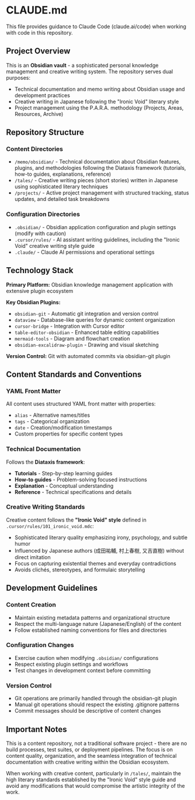 # CLAUDE.md

This file provides guidance to Claude Code (claude.ai/code) when working with code in this repository.

## Project Overview

This is an **Obsidian vault** - a sophisticated personal knowledge management and creative writing system. The repository serves dual purposes:
- Technical documentation and memo writing about Obsidian usage and development practices
- Creative writing in Japanese following the "Ironic Void" literary style
- Project management using the P.A.R.A. methodology (Projects, Areas, Resources, Archive)

## Repository Structure

### Content Directories
- `/memo/obsidian/` - Technical documentation about Obsidian features, plugins, and methodologies following the Diataxis framework (tutorials, how-to guides, explanations, reference)
- `/tales/` - Creative writing pieces (short stories) written in Japanese using sophisticated literary techniques
- `/projects/` - Active project management with structured tracking, status updates, and detailed task breakdowns

### Configuration Directories
- `.obsidian/` - Obsidian application configuration and plugin settings (modify with caution)
- `.cursor/rules/` - AI assistant writing guidelines, including the "Ironic Void" creative writing style guide
- `.claude/` - Claude AI permissions and operational settings

## Technology Stack

**Primary Platform:** Obsidian knowledge management application with extensive plugin ecosystem

**Key Obsidian Plugins:**
- `obsidian-git` - Automatic git integration and version control
- `dataview` - Database-like queries for dynamic content organization
- `cursor-bridge` - Integration with Cursor editor
- `table-editor-obsidian` - Enhanced table editing capabilities
- `mermaid-tools` - Diagram and flowchart creation
- `obsidian-excalidraw-plugin` - Drawing and visual sketching

**Version Control:** Git with automated commits via obsidian-git plugin

## Content Standards and Conventions

### YAML Front Matter
All content uses structured YAML front matter with properties:
- `alias` - Alternative names/titles
- `tags` - Categorical organization
- `date` - Creation/modification timestamps
- Custom properties for specific content types

### Technical Documentation
Follows the **Diataxis framework**:
- **Tutorials** - Step-by-step learning guides
- **How-to guides** - Problem-solving focused instructions  
- **Explanation** - Conceptual understanding
- **Reference** - Technical specifications and details

### Creative Writing Standards
Creative content follows the **"Ironic Void" style** defined in `.cursor/rules/101_ironic_void.mdc`:
- Sophisticated literary quality emphasizing irony, psychology, and subtle humor
- Influenced by Japanese authors (成田祐輔, 村上春樹, 又吉直樹) without direct imitation
- Focus on capturing existential themes and everyday contradictions
- Avoids clichés, stereotypes, and formulaic storytelling

## Development Guidelines

### Content Creation
- Maintain existing metadata patterns and organizational structure
- Respect the multi-language nature (Japanese/English) of the content
- Follow established naming conventions for files and directories

### Configuration Changes
- Exercise caution when modifying `.obsidian/` configurations
- Respect existing plugin settings and workflows
- Test changes in development context before committing

### Version Control
- Git operations are primarily handled through the obsidian-git plugin
- Manual git operations should respect the existing .gitignore patterns
- Commit messages should be descriptive of content changes

## Important Notes

This is a content repository, not a traditional software project - there are no build processes, test suites, or deployment pipelines. The focus is on content quality, organization, and the seamless integration of technical documentation with creative writing within the Obsidian ecosystem.

When working with creative content, particularly in `/tales/`, maintain the high literary standards established by the "Ironic Void" style guide and avoid any modifications that would compromise the artistic integrity of the work.